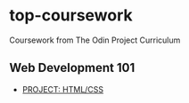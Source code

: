 # top-coursework
Coursework from The Odin Project Curriculum

## Web Development 101
- [PROJECT: HTML/CSS](https://github.com/headnodic/top-coursework/tree/master/web-dev-101/google-homepage-clone)
